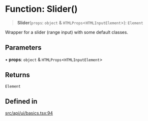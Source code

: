 # Function: Slider()

> **Slider**(`props`: `object` & `HTMLProps`\<`HTMLInputElement`\>): `Element`

Wrapper for a slider (range input) with some default classes.

## Parameters

• **props**: `object` & `HTMLProps`\<`HTMLInputElement`\>

## Returns

`Element`

## Defined in

[src/api/ui/basics.tsx:94](https://github.com/blacksmithgu/datacore/blob/7b0c019def7e079c43dc5dbea32d9f610e95285b/src/api/ui/basics.tsx#L94)

